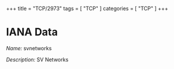 +++
title = "TCP/2973"
tags = [ "TCP" ]
categories = [ "TCP" ]
+++

# IANA Data

_Name:_ svnetworks

_Description:_ SV Networks

